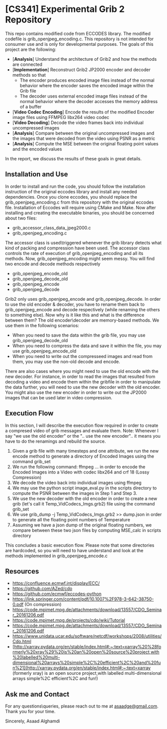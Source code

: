 # [CS341] Experimental Grib 2 Repository

This repo contains modified code from ECCODES library. The modified codefile is grib_openjpeg_encoding.c. This repository is not intended for consumer use and is only for developmental purposes. The goals of this project are the following:

* [**Analysis**] Understand the architecture of Grib2 and how the methods are connected
* [**Implementation**] Reconstruct Grib2 JP2000 encoder and decoder methods so that
  * The encoder produces encoded image files instead of the normal behavior where the encoder saves the encoded image within the Grib file
  * The decoder uses external encoded image files instead of the normal behavior where the decoder accesses the memory address of a buffer
* [**Video Codec Encoding**] Encode the results of the modified Encoder image files using FFMPEG libx264 video codec
* [**Video Decoding**] Decode the video frames back into individual uncompressed images
* [**Analysis**] Compare between the original uncompressed images and the images that were decoded from the video using PSNR as a metric
* [**Analysis**] Compute the MSE between the original floating point values and the encoded values

In the report, we discuss the results of these goals in great details. 

## Installation and Use

In order to install and run the code, you should follow the installation instruction of the original eccodes library and install any needed dependencies. Once you clone eccodes, you should replace the grib_openjpeg_encoding.c from this repository with the original eccodes file. Installation of Eccodes will require using CMake and Make. Now after installing and creating the executable binaries, you should be concerned about two files:

* grib_accessor_class_data_jpeg2000.c
* grib_openjpeg_encoding.c

The accessor class is used\triggered whenever the grib library detects what kind of packing and compression have been used. The accessor class controls the rate of execution of grib_openjpeg_encoding and all its methods. Now, grib_openjpeg_encoding might seem messy. You will find two encode and decode methods respectively

* grib_openjpeg_encode_old
* grib_openjpeg_decode_old
* grib_openjpeg_encode
* grib_openjpeg_decode

Grib2 only uses grib_openjpeg_encode and grib_openjpeg_decode. In order to use the old encoder & decoder, you have to rename them back to grib_openjpeg_encode and decode respectively (while renaming the others to something else). Now why is it like this and what is the difference between them? The old encoder\decoder are memory-based methods. We use them in the following scenarios:

* When you need to save the data within the grib file, you may use grib_openjpeg_decode_old
* When you need to compress the data and save it within the file, you may use grib_openjpeg_encode_old
* When you need to write out the compresseed images and read from them, you may use the non-old decode and encode.

There are also cases where you might need to use the old encode with the new decoder. For instance, in order to read the images that resulted from decoding a video and encode them within the gribfile in order to manipulate the data further, you will need to use the new decoder with the old encoder. You might also use the new encoder in order to write out the JP2000 images that can be used later in video compression.

## Execution Flow

In this section, I will describe the execution flow required in order to create a compresed video of grib messages and evaluate them. Note: Whenever I say "we use the old encoder" or the ".. use the new encoder".. it means you have to do the renamings and rebuild the source.

1. Given a grib file with many timesteps and one attribute, we run the new encode method to generate a directory of Encoded Images using the command grib_set
2. We run the following command: ffmpeg ... in order to encode the Encoded Images into a Video with codec libx264 and crf 18 (Lossy Compression)
3. We decode the video back into individual images using ffmpeg
4. We may use the python script image_eval.py in the scripts directory to compute the PSNR between the images in Step 1 and Step 3.
5. We use the new decoder with the old encoder in order to create a new grib (let's call it Temp_VidCodecs_Imgs.grb2) file using the command grib_set
6. We use grib_dump -j Temp_VidCodecs_Imgs.grb2 >> dump.json in order to generate all the floating point numbers of Temperature
7. Assuming we have a json dump of the original floating numbers, we compare between these two json files by computing MSE_calc in scripts directory

This concludes a basic execution flow. Please note that some directories are hardcoded, so you will need to have understand and look at the methods implemented in grib_openjpeg_encode.c

## Resources

- https://confluence.ecmwf.int/display/ECC/
- https://github.com/AZed/cdo
- https://github.com/ecmwf/eccodes-python
- https://link.springer.com/content/pdf/10.1007%2F978-3-642-38750-0.pdf (On compression)
- https://code.mpimet.mpg.de/attachments/download/13557/CDO_Seminar_20161206.pdf
- https://code.mpimet.mpg.de/projects/cdo/wiki/Tutorial
- https://code.mpimet.mpg.de/attachments/download/13557/CDO_Seminar_20161206.pdf
- https://www.unidata.ucar.edu/software/netcdf/workshops/2008/utilities/Cdo.html
- [http://xarray.pydata.org/en/stable/index.html#:~:text=xarray%20%28formerly%20xray%29%20is%20an%20open%20source%20project,with%20labelled%20multi-dimensional%20arrays%20simple%2C%20efficient%2C%20and%20fun%21](http://xarray.pydata.org/en/stable/index.html#:~:text=xarray (formerly xray) is an open source project,with labelled multi-dimensional arrays simple%2C efficient%2C and fun!)

## Ask me and Contact

For any questions\queries, please reach out to me at asaadge@gmail.com. Thank you for your time.

Sincerely,
Asaad Alghamdi
